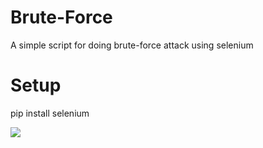 # Brute-Force
A simple script for doing brute-force attack using selenium
# Setup
pip install selenium

![](https://github.com/mohammadkamrani/Brute-Force/blob/main/ezgif.com-video-to-gif.gif)

